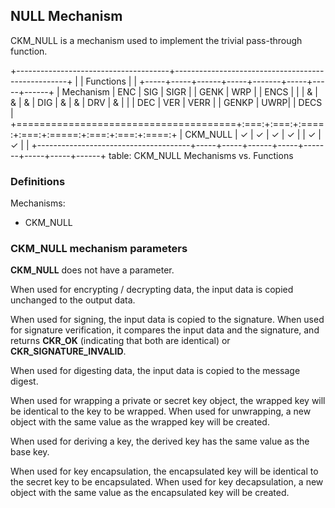 ## NULL Mechanism

CKM_NULL is a mechanism used to implement the trivial pass-through function. 

+--------------------------------------+---------------------------------------------------+
|                                      | Functions                                         |
|                                      +-----+-----+------+-----+-------+-----+-----+------+
| Mechanism                            | ENC | SIG | SIGR |     | GENK  | WRP |     | ENCS |
|                                      |  &  |  &  |  &   | DIG |   &   |  &  | DRV |  &   |
|                                      | DEC | VER | VERR |     | GENKP | UWRP|     | DECS |
+======================================+:===:+:===:+:====:+:===:+:=====:+:===:+:===:+:====:+
| CKM_NULL                             |  ✓  |  ✓  |  ✓   |  ✓  |       |  ✓  |  ✓  |      |
+--------------------------------------+-----+-----+------+-----+-------+-----+-----+------+
table: CKM_NULL Mechanisms vs. Functions

### Definitions

Mechanisms:

- CKM_NULL

### CKM_NULL mechanism parameters


**CKM_NULL** does not have a parameter. 

When used for encrypting / decrypting data, the input data is copied unchanged
to the output data.

When used for signing, the input data is copied to the signature. When used for
signature verification, it compares the input data and the signature, and
returns **CKR_OK** (indicating that both are identical) or
**CKR_SIGNATURE_INVALID**.

When used for digesting data, the input data is copied to the message digest.

When used for wrapping a private or secret key object, the wrapped key will be
identical to the key to be wrapped. When used for unwrapping, a new object with
the same value as the wrapped key will be created.

When used for deriving a key, the derived key has the same value as the base
key.

When used for key encapsulation, the encapsulated key will be identical to the
secret key to be encapsulated. When used for key decapsulation, a new object
with the same value as the encapsulated key will be created.
